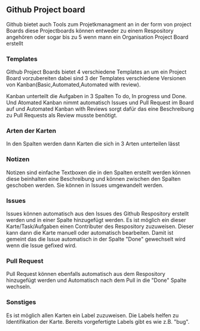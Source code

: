 ## Github Project board

Github bietet auch Tools zum Projetkmanagment an in der form von project Boards diese Projectboards können entweder zu einem Respository angehören oder sogar bis zu 5 wenn mann ein Organisation Project Board erstellt

### Templates

Github Project Boards bietet 4 verschiedene Templates an um ein Project Board vorzubereiten dabei sind 3 der Templates verschiedene Versionen von Kanban(Basic,Automated,Automated with review).

Kanban unterteilt die Aufgaben in 3 Spalten To do, In progress und Done. Und Atomated Kanban nimmt automatisch Issues und Pull Request im Board auf und Automated Kanban with Reviews sorgt dafür das eine Beschreibung zu Pull Requests als Review musste benötigt. 

### Arten der Karten

In den Spalten werden dann Karten die sich in 3 Arten unterteilen lässt

### Notizen

Notizen sind einfache Textboxen die in den Spalten erstellt werden können diese beinhalten eine Beschreibung und können zwischen den Spalten geschoben werden. Sie können in Issues umgewandelt werden.

### Issues

Issues können automatisch aus den Issues des Github Respository erstellt werden und in einer Spalte hinzugefügt werden. Es ist möglich ein dieser Karte/Task/Aufgaben einen Contributer des Respository zuzuweisen. Dieser kann dann die Karte manuell oder automatisch bearbeiten. Damit ist gemeint das die Issue automatisch in der Spalte "Done" gewechselt wird wenn die Issue gefixed wird.

### Pull Request

Pull Request können ebenfalls automatisch aus dem Respository hinzugefügt werden und Automatisch nach dem Pull in die "Done" Spalte wechseln.

### Sonstiges

Es ist möglich allen Karten ein Label zuzuweisen. Die Labels helfen zu Identifikation der Karte.  Bereits vorgefertigte Labels gibt es wie z.B. "bug".

